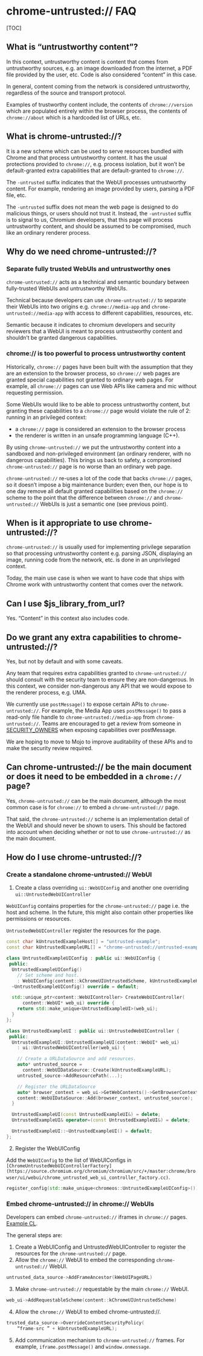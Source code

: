 # chrome-untrusted:// FAQ

[TOC]

## What is “untrustworthy content”?

In this context, untrustworthy content is content that comes from untrustworthy sources, e.g. an image downloaded from the internet, a PDF file provided by the user, etc. Code is also considered “content” in this case.

In general, content coming from the network is considered untrustworthy, regardless of the source and transport protocol.

Examples of trustworthy content include, the contents of `chrome://version` which are populated entirely within the browser process, the contents of `chrome://about` which is a hardcoded list of URLs, etc.

## What is chrome-untrusted://?

It is a new scheme which can be used to serve resources bundled with Chrome and that process untrustworthy content. It has the usual protections provided to `chrome://`, e.g. process isolation, but it won’t be default-granted extra capabilities that are default-granted to `chrome://`.

The `-untrusted` suffix indicates that the WebUI processes untrustworthy content. For example, rendering an image provided by users, parsing a PDF file, etc.

The `-untrusted` suffix does not mean the web page is designed to do malicious things, or users should not trust it. Instead, the `-untrusted` suffix is to signal to us, Chromium developers, that this page will process untrustworthy content, and should be assumed to be compromised, much like an ordinary renderer process.

## Why do we need chrome-untrusted://?

### Separate fully trusted WebUIs and untrustworthy ones

`chrome-untrusted://` acts as a technical and semantic boundary between fully-trusted WebUIs and untrustworthy WebUIs.

Technical because developers can use `chrome-untrusted://` to separate their WebUIs into two origins e.g. `chrome://media-app` and `chrome-untrusted://media-app` with access to different capabilities, resources, etc.

Semantic because it indicates to chromium developers and security reviewers that a WebUI is meant to process untrustworthy content and shouldn’t be granted dangerous capabilities.

### chrome:// is too powerful to process untrustworthy content

Historically, `chrome://` pages have been built with the assumption that they are an extension to the browser process, so `chrome://` web pages are granted special capabilities not granted to ordinary web pages. For example, all `chrome://` pages can use Web APIs like camera and mic without requesting permission.

Some WebUIs would like to be able to process untrustworthy content, but granting these capabilities to a `chrome://` page would violate the rule of 2:
running in an privileged context:
 * a `chrome://` page is considered an extension to the browser process
 * the renderer is written in an unsafe programming language (C++).

By using `chrome-untrusted://` we put the untrustworthy content into a sandboxed and non-privileged environment (an ordinary renderer, with no dangerous capabilities). This brings us back to safety, a compromised `chrome-untrusted://` page is no worse than an ordinary web page.

`chrome-untrusted://` re-uses a lot of the code that backs `chrome://` pages, so it doesn’t impose a big maintenance burden; even then, our hope is to one day remove all default granted capabilities based on the `chrome://` scheme to the point that the difference between `chrome://` and `chrome-untrusted://` WebUIs is just a semantic one (see previous point).

## When is it appropriate to use chrome-untrusted://?

`chrome-untrusted://` is usually used for implementing privilege separation so that processing untrustworthy content e.g. parsing JSON, displaying an image, running code from the network, etc. is done in an unprivileged context.

Today, the main use case is when we want to have code that ships with Chrome work with untrustworthy content that comes over the network.

## Can I use $js\_library\_from\_url?

Yes. “Content” in this context also includes code.

## Do we grant any extra capabilities to chrome-untrusted://?

Yes, but not by default and with some caveats.

Any team that requires extra capabilities granted to `chrome-untrusted://` should consult with the security team to ensure they are non-dangerous. In this context, we consider non-dangerous any API that we would expose to the renderer process, e.g. UMA.

We currently use `postMessage()` to expose certain APIs to `chrome-untrusted://`. For example, the Media App uses `postMessage()` to pass a read-only file handle to `chrome-untrusted://media-app` from `chrome-untrusted://`. Teams are encouraged to get a review from someone in [SECURITY_OWNERS](https://source.chromium.org/chromium/chromium/src/+/master:ipc/SECURITY_OWNERS) when exposing capabilities over postMessage.

We are hoping to move to Mojo to improve auditability of these APIs and to make the security review required.

## Can chrome-untrusted:// be the main document or does it need to be embedded in a `chrome://` page?
Yes, `chrome-untrusted://` can be the main document, although the most common case is for `chrome://` to embed a `chrome-untrusted://` page.

That said, the `chrome-untrusted://` scheme is an implementation detail of the WebUI and should never be shown to users. This should be factored into account when deciding whether or not to use `chrome-untrusted://` as the main document.

## How do I use chrome-untrusted://?

### Create a standalone chrome-untrusted:// WebUI

1. Create a class overriding `ui::WebUIConfig` and another one overriding `ui::UntrustedWebUIController`

`WebUIConfig` contains properties for the `chrome-untrusted://` page i.e. the host and scheme. In the future, this might also contain other properties like permissions or resources.

`UntrustedWebUIController` register the resources for the page.

```cpp
const char kUntrustedExampleHost[] = "untrusted-example";
const char kUntrustedExampleURL[] = "chrome-untrusted://untrusted-example";

class UntrustedExampleUIConfig : public ui::WebUIConfig {
 public:
  UntrustedExampleUIConfig()
    // Set scheme and host.
    : WebUIConfig(content::kChromeUIUntrustedScheme, kUntrustedExampleHost) {}
  ~UntrustedExampleUIConfig() override = default;

  std::unique_ptr<content::WebUIController> CreateWebUIController(
      content::WebUI* web_ui) override {
    return std::make_unique<UntrustedExampleUI>(web_ui);
  }
};

class UntrustedExampleUI : public ui::UntrustedWebUIController {
 public:
  UntrustedExampleUI::UntrustedExampleUI(content::WebUI* web_ui)
    : ui::UntrustedWebUIController(web_ui) {

    // Create a URLDataSource and add resources.
    auto* untrusted_source =
      content::WebUIDataSource::Create(kUntrustedExampleURL);
    untrusted_source->AddResourcePath(...);

    // Register the URLDataSource
    auto* browser_context = web_ui->GetWebContents()->GetBrowserContext();
    content::WebUIDataSource::Add(browser_context, untrusted_source);
  }

  UntrustedExampleUI(const UntrustedExampleUI&) = delete;
  UntrustedExampleUI& operator=(const UntrustedExampleUI&) = delete;

  UntrustedExampleUI::~UntrustedExampleUI() = default;
};

```

2. Register the WebUIConfig

Add the `WebUIConfig` to the list of WebUIConfigs in `[ChromeUntrustedWebUIControllerFactory](https://source.chromium.org/chromium/chromium/src/+/master:chrome/browser/ui/webui/chrome_untrusted_web_ui_controller_factory.cc)`.

```cpp
register_config(std::make_unique<chromeos::UntrustedExampleUIConfig>());
```

### Embed chrome-untrusted:// in chrome:// WebUIs

Developers can embed `chrome-untrusted://` iframes in `chrome://` pages. [Example CL](https://chromium-review.googlesource.com/c/chromium/src/+/2037186).

The general steps are:
1. Create a WebUIConfig and UntrustedWebUIController to register the resources for the `chrome-untrusted://` page.
2. Allow the `chrome://` WebUI to embed the corresponding `chrome-untrusted://` WebUI.
```cpp
untrusted_data_source->AddFrameAncestor(kWebUIPageURL)
```
3. Make `chrome-untrusted://` requestable by the main `chrome://` WebUI.
```cpp
web_ui->AddRequestableScheme(content::kChromeUIUntrustedScheme)
```
4. Allow the `chrome://` WebUI to embed chrome-untrusted://.
```cpp
trusted_data_source->OverrideContentSecurityPolicy(
    “frame-src ” + kUntrustedExampleURL);
```
5. Add communication mechanism to `chrome-untrusted://` frames. For example, `iframe.postMessage()` and `window.onmessage`.
